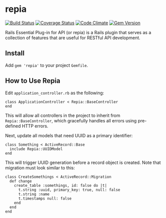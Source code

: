 # repia

[![Build Status](https://travis-ci.org/davidan1981/repia.svg?branch=master)](https://travis-ci.org/davidan1981/repia)
[![Coverage Status](https://coveralls.io/repos/github/davidan1981/repia/badge.svg?branch=master)](https://coveralls.io/github/davidan1981/repia?branch=master)
[![Code Climate](https://codeclimate.com/github/davidan1981/repia/badges/gpa.svg)](https://codeclimate.com/github/davidan1981/repia)
[![Gem Version](https://badge.fury.io/rb/repia.svg)](https://badge.fury.io/rb/repia)

Rails Essential Plug-in for API (or repia) is a Rails plugin that serves as
a collection of features that are useful for RESTful API development.

## Install

Add `gem 'repia'` to your project `Gemfile`.

## How to Use Repia

Edit `application_controller.rb` as the following:

    class ApplicationController < Repia::BaseController
    end

This will allow all controllers in the project to inherit from
`Repia::BaseController`, which gracefully handles all errors using
pre-defined HTTP errors. 

Next, update all models that need UUID as a primary identifier:

    class Something < ActiveRecord::Base
      include Repia::UUIDModel
    end

This will trigger UUID generation before a record object is created. Note
that migration must look similar to this:

    class CreateSomethings < ActiveRecord::Migration
      def change
        create_table :somethings, id: false do |t|
          t.string :uuid, primary_key: true, null: false
          t.string :name
          t.timestamps null: false
        end
      end
    end
